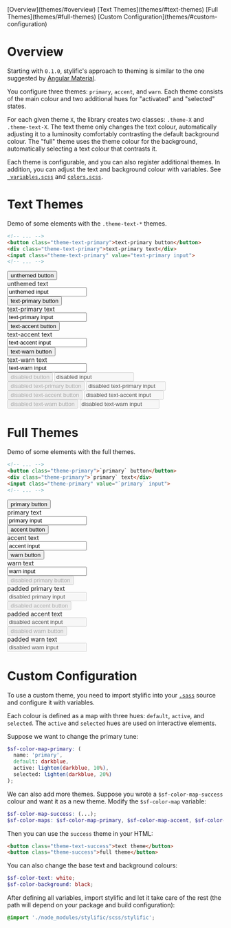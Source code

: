 <!-- TOC -->
<div class="sf-collapse doc-toc theme-text-accent">
  <label class="active theme-accent"></label>
  <div class="sf-collapse-body">
    [Overview](themes/#overview)
    [Text Themes](themes/#text-themes)
    [Full Themes](themes/#full-themes)
    [Custom Configuration](themes/#custom-configuration)
  </div>
</div>

# Overview

Starting with `0.1.0`, stylific's approach to theming is similar to the one
suggested by [Angular
Material](https://material.angularjs.org/latest/#/layout/container).

You configure three themes: `primary`, `accent`, and `warn`. Each theme consists
of the main colour and two additional hues for "activated" and "selected"
states.

For each given theme `X`, the library creates two classes: `.theme-X` and
`.theme-text-X`. The text theme only changes the text colour, automatically
adjusting it to a luminosity comfortably contrasting the default background
colour. The "full" theme uses the theme colour for the background, automatically
selecting a text colour that contrasts it.

Each theme is configurable, and you can also register additional themes. In
addition, you can adjust the text and background colour with variables. See
[`_variables.scss`](https://github.com/Mitranim/stylific/tree/master/scss/_variables.scss)
and
[`colors.scss`](https://github.com/Mitranim/stylific/tree/master/scss/colors.scss).

# Text Themes

Demo of some elements with the `.theme-text-*` themes.

```html
<!-- ... -->
<button class="theme-text-primary">text-primary button</button>
<div class="theme-text-primary">text-primary text</div>
<input class="theme-text-primary" value="text-primary input">
<!-- ... -->
```

<div class="doc-demo">
  <div class="doc-demo-body">
    <div class="docs-layout-spaced">
      <button>unthemed button</button>
      <div>unthemed text</div>
      <input value="unthemed input">
    </div>
    <div class="docs-layout-spaced">
      <button class="theme-text-primary">text-primary button</button>
      <div class="theme-text-primary">text-primary text</div>
      <input class="theme-text-primary" value="text-primary input">
    </div>
    <div class="docs-layout-spaced">
      <button class="theme-text-accent">text-accent button</button>
      <div class="theme-text-accent">text-accent text</div>
      <input class="theme-text-accent" value="text-accent input">
    </div>
    <div class="docs-layout-spaced">
      <button class="theme-text-warn">text-warn button</button>
      <div class="theme-text-warn">text-warn text</div>
      <input class="theme-text-warn" value="text-warn input">
    </div>
    <div class="docs-layout-spaced">
      <button disabled>disabled button</button>
      <input disabled value="disabled input">
    </div>
    <div class="docs-layout-spaced">
      <button disabled class="theme-text-primary">disabled text-primary button</button>
      <input disabled class="theme-text-primary" value="disabled text-primary input">
    </div>
    <div class="docs-layout-spaced">
      <button disabled class="theme-text-accent">disabled text-accent button</button>
      <input disabled class="theme-text-accent" value="disabled text-accent input">
    </div>
    <div class="docs-layout-spaced">
      <button disabled class="theme-text-warn">disabled text-warn button</button>
      <input disabled class="theme-text-warn" value="disabled text-warn input">
    </div>
  </div>
</div>

# Full Themes

Demo of some elements with the full themes.

```html
<!-- ... -->
<button class="theme-primary">`primary` button</button>
<div class="theme-primary">`primary` text</div>
<input class="theme-primary" value="`primary` input">
<!-- ... -->
```

<div class="doc-demo">
  <div class="doc-demo-body">
    <div class="docs-layout-spaced">
      <button class="theme-primary">primary button</button>
      <div class="theme-primary">primary text</div>
      <input class="theme-primary" value="primary input">
    </div>
    <div class="docs-layout-spaced">
      <button class="theme-accent">accent button</button>
      <div class="theme-accent">accent text</div>
      <input class="theme-accent" value="accent input">
    </div>
    <div class="docs-layout-spaced">
      <button class="theme-warn">warn button</button>
      <div class="theme-warn">warn text</div>
      <input class="theme-warn" value="warn input">
    </div>
    <div class="docs-layout-spaced">
      <button disabled class="theme-primary">disabled primary button</button>
      <div class="theme-primary pad">padded primary text</div>
      <input disabled class="theme-primary" value="disabled primary input">
    </div>
    <div class="docs-layout-spaced">
      <button disabled class="theme-accent">disabled accent button</button>
      <div class="theme-accent pad">padded accent text</div>
      <input disabled class="theme-accent" value="disabled accent input">
    </div>
    <div class="docs-layout-spaced">
      <button disabled class="theme-warn">disabled warn button</button>
      <div class="theme-warn pad">padded warn text</div>
      <input disabled class="theme-warn" value="disabled warn input">
    </div>
  </div>
</div>

# Custom Configuration

To use a custom theme, you need to import stylific into your
[`.sass`](http://sass-lang.com) source and configure it with variables.

Each colour is defined as a map with three hues: `default`, `active`, and
`selected`. The `active` and `selected` hues are used on interactive elements.

Suppose we want to change the primary tune:

```scss
$sf-color-map-primary: (
  name: 'primary',
  default: darkblue,
  active: lighten(darkblue, 10%),
  selected: lighten(darkblue, 20%)
);
```

We can also add more themes. Suppose you wrote a `$sf-color-map-success` colour
and want it as a new theme. Modify the `$sf-color-map` variable:

```scss
$sf-color-map-success: (...);
$sf-color-maps: $sf-color-map-primary, $sf-color-map-accent, $sf-color-map-warn, $sf-color-map-success;
```

Then you can use the `success` theme in your HTML:

```html
<button class="theme-text-success">text theme</button>
<button class="theme-success">full theme</button>
```

You can also change the base text and background colours:

```scss
$sf-color-text: white;
$sf-color-background: black;
```

After defining all variables, import stylific and let it take care of the rest
(the path will depend on your package and build configuration):

```scss
@import './node_modules/stylific/scss/stylific';
```
